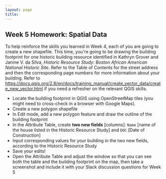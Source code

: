 ```yaml
---
layout: page
title:
---
```


## Week 5 Homework: Spatial Data

To help reinforce the skills you learned in Week 4, each of you are going to create a new shapefile. This time, you're going to be drawing the building footprint for one historic building resource identified in Kathryn Grover and Janine V. da Silva, *Historic Resource Study: Boston African American National Historic Site*. Refer to the Table of Contents for the street address and then the corresponding page numbers for more information about your building. Refer to <https://docs.qgis.org/2.8/en/docs/training_manual/create_vector_data/create_new_vector.html> if you need a refresher on the relevant QGIS skills.

- Locate the building footprint in QGIS using OpenStreetMap tiles (you might need to cross-check in a browser with Google Maps).
- Create a new polygon shapefile
- In Edit mode, add a new polygon feature and draw the outline of the building footprint
- In the Attribute Table, create **two new fields** [columns]: `Name` [name of the house listed in the Historic Resource Study] and `DOC` [Date of Construction]
- Input corresponding values for your building in the two new fields, according to the Historic Resource Study
- Save your edits! 
- Open the Attribute Table and adjust the window so that you can see both the table and the building footprint on the map, then take a screenshot and include it with your Slack discussion questions for Week 5
